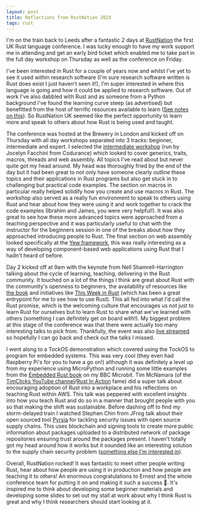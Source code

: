 ```yaml
---
layout: post
title: Reflections from RustNation 2023
tags: rust
---
```



I'm on the train back to Leeds after a fantastic 2 days at [RustNation](https://www.rustnationuk.com/) the first UK Rust language conference. 
I was lucky enough to have my work support me in attending and get an early bird ticket which enabled me to take part in the full day workshop on Thursday as well as the conference on Friday.

I've been interested in Rust for a couple of years now and whilst I've yet to see it used within research software (I'm sure research software written is Rust does exist I just haven't seen it!), I'm super interested in where this language is going and how it could be applied to research software.
Out of work I've also dabbled with Rust and as someone from a Python background I've found the learning curve steep (as advertised) but benefitted from the host of terrific resources available to learn ([See notes on this](../learn_rust.md)).
So RustNation UK seemed like the perfect opportunity to learn more and speak to others about how Rust is being used and taught.

The conference was hosted at the Brewery in London and kicked off on Thursday with all day workshops separated into 3 tracks: beginner, intermediate and expert.
I selected the [intermediate workshop](https://github.com/codurance/rust-nation-intermediate-workshop) (run by Jocelyn Facchini from Codurance) which looked to cover generics, traits, macros, threads and web assembly. 
All topics I've read about but never quite got my head around.
My head was thoroughly fried by the end of the day but it had been great to not only have someone clearly outline these topics and their applications in Rust programs but also get stuck in to challenging but practical code examples.
The section on macros in particular really helped solidify how you create and use macros in Rust.
The workshop also served as a really fun environment to speak to others using Rust and hear about how they were using it and work together to crack the code examples (Ibrahim and James, you were very helpful!). 
It was also great to see how these more advanced topics were approached from a teaching perspective and it was particularly useful to chat with the instructor for the beginners session in one of the breaks about how they approached introducing people to Rust.
The final section on web assembly looked specifically at the [Yew framework](yew.rs), this was really interesting as a way of developing component-based web applications using Rust that I hadn't heard of before.

Day 2 kicked off at 9am with the keynote from Nell Shamrell-Harrington talking about the cycle of learning, teaching, delivering in the Rust community.
It touched on a lot of the things I think are great about Rust with the community's openness to beginners, the  availability of resources like [the book]() and initiatives like [This Week in Rust]() (which has been a great entrypoint for me to see how to use Rust).
This all fed into what I'd call the Rust promise, which is the welcoming culture that encourages us not just to learn Rust for ourselves but to learn Rust to share what we've learned with others (something I can definitely get on board with!).
My biggest problem at this stage of the conference was that there were actually too many interesting talks to pick from.
Thankfully, the event was also [live streamed](https://live.rustnationuk.com/) so hopefully I can go back and check out the talks I missed.

I went along to a TockOS demonstration which covered using the TockOS to program for embedded systems.
This was very cool (they even had Raspberry Pi's for you to have a go on!) although it was definitely a level up from my experience using MicroPython and running some little examples from the [Embedded Rust book](https://docs.rust-embedded.org/discovery/microbit/index.html) on my BBC Microbit.
Tim McNamara (of the [TimClicks YouTube channel](https://www.youtube.com/c/timclicks)/[Rust In Action](https://www.manning.com/books/rust-in-action) fame) did a super talk about encouraging adoption of Rust into a workplace and his reflections on teaching Rust within AWS.
This talk was peppered with excellent insights into how you teach Rust and do so in a manner that brought people with you so that making the shift was sustainable.
Before dashing off to find my storm-delayed train I watched Stephen Chin from JFrog talk about their open sourced tool [Pyrsia](https://pyrsia.io/) for tackling security issues with open source supply chains.
This uses blockchain and signing tools to create more public information about packages uploaded to a distributed network of package repositories ensuring trust around the packages present.
I haven't totally got my head around how it works but it sounded like an interesting solution to the supply chain security problem ([something else I'm interested in](https://software.ac.uk/about/fellows/alex-coleman)).

Overall, RustNation rocked! It was fantastic to meet other people writing Rust, hear about how people are using it in production and how people are teaching it to others! 
An enormous congratulations to Ernest and the whole conference team for putting it on and making it such a success 🎉.
It's inspired me to think about developing some beginner materials and developing some slides to set out my stall at work about why I think Rust is great and why I think researchers should start looking at it.
